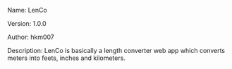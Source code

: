 Name: LenCo

Version: 1.0.0

Author: hkm007

Description: LenCo is basically a length converter web app
			       which converts meters into feets, inches and
			       kilometers.

